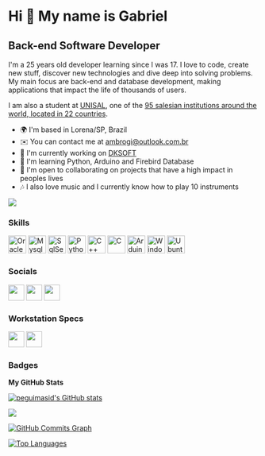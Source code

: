 Hi 👋 My name is Gabriel
==========================

Back-end Software Developer
-----------------------------

I'm a 25 years old developer learning since I was 17. I love to code, create new stuff, discover new technologies and dive deep into solving problems. My main focus are back-end and database development, making applications that impact the life of thousands of users.

I am also a student at [UNISAL](https://unisal.br), one of the [95 salesian institutions around the world, located in 22 countries](https://ius-sdb.com/ius-world-networks/).

* 🌍  I'm based in Lorena/SP, Brazil
* ✉️  You can contact me at [ambrogi@outlook.com.br](mailto:ambrogi_@outlook.com)
* 🚀  I'm currently working on [DKSOFT](https://suportedksoft.com.br)
* 🧠  I'm learning Python, Arduino and Firebird Database
* 🤝  I'm open to collaborating on projects that have a high impact in peoples lives
* 🎶  I also love music and I currently know how to play 10 instruments

<a href="https://www.github.com/guedonotfound" target="_blank" rel="noreferrer"><img
src="https://img.shields.io/github/followers/guedonotfound?logo=github&style=for-the-badge&color=3382ed&labelColor=171717" /></a>

### Skills

<p align="left">
<a href="https://www.oracle.com" target="_blank" rel="noreferrer"><img src="https://img.shields.io/badge/Oracle-F80000?style=for-the-badge&logo=Oracle&logoColor=white" height="36" alt="Oracle" /></a>
<a href="https://www.mysql.com" target="_blank" rel="noreferrer"><img src="https://img.shields.io/badge/MySQL-005C84?style=for-the-badge&logo=mysql&logoColor=white" height="36" alt="Mysql" /></a>
<a href="http://www.microsoft.com/sqlserver/" target="_blank" rel="noreferrer"><img src="https://img.shields.io/badge/Microsoft%20SQL%20Server-CC2927?style=for-the-badge&logo=microsoft%20sql%20server&logoColor=white" height="36" alt="SqlServer" /></a>
<a href="https://www.python.org" target="_blank" rel="noreferrer"><img src="https://img.shields.io/badge/Python-FFD43B?style=for-the-badge&logo=python&logoColor=blue" height="36" alt="Python" /></a>
<a href="http://www.cplusplus.org" target="_blank" rel="noreferrer"><img src="https://img.shields.io/badge/C%2B%2B-00599C?style=for-the-badge&logo=c%2B%2B&logoColor=white" height="36" alt="C++" /></a>
<a href="www.open-std.org/jtc1/sc22/wg14/" target="_blank" rel="noreferrer"><img src="https://img.shields.io/badge/C-00599C?style=for-the-badge&logo=c&logoColor=white" height="36" alt="C" /></a>
<a href="https://www.arduino.cc" target="_blank" rel="noreferrer"><img src="https://img.shields.io/badge/Arduino_IDE-00979D?style=for-the-badge&logo=arduino&logoColor=white" height="36" alt="Arduino" /></a>
<a href="www.microsoft.com/windows" target="_blank" rel="noreferrer"><img src="https://img.shields.io/badge/Windows-0078D6?style=for-the-badge&logo=windows&logoColor=white" height="36" alt="Windows" /></a>
<a href="https://ubuntu.com" target="_blank" rel="noreferrer"><img src="https://img.shields.io/badge/Ubuntu-E95420?style=for-the-badge&logo=ubuntu&logoColor=white" height="36" alt="Ubuntu" /></a>
</p>

### Socials

<p align="left"> <a href="https://discord.com/users/402554866406522891" target="_blank" rel="noreferrer"><img src="https://img.shields.io/badge/Discord-5865F2?style=for-the-badge&logo=discord&logoColor=white" height="32" /></a> <a href="https://www.linkedin.com/in/gabriel-ambrogi/" target="_blank" rel="noreferrer"><img src="https://img.shields.io/badge/LinkedIn-0077B5?style=for-the-badge&logo=linkedin&logoColor=white" height="32" /></a> <a href="https://www.youtube.com/guedesbrogidrumschannel" target="_blank" rel="noreferrer"><img src="https://img.shields.io/badge/YouTube-FF0000?style=for-the-badge&logo=youtube&logoColor=white" height="32" /></a></p>

### Workstation Specs

<p align="left"> <a href="https://www.intel.com/content/www/us/en/products/sku/190884/intel-core-i59600kf-processor-9m-cache-up-to-4-60-ghz/specifications.html" target="_blank" rel="noreferrer"><img src="https://img.shields.io/badge/Intel%20Core_i5_9600KF-0071C5?style=for-the-badge&logo=intel&logoColor=white" height="32" /></a> <a href="https://www.linkedin.com/in/gabriel-ambrogi/" target="_blank" rel="noreferrer"><img src="https://img.shields.io/badge/NVIDIA-RTX2060-76B900?style=for-the-badge&logo=nvidia&logoColor=white" height="32" /></a></p>

### Badges

<b>My GitHub Stats</b>

<a href="http://www.github.com/guedonotfound"><img src="https://github-readme-stats-peguimasid.vercel.app/api?username=guedonotfound&show_icons=true&hide=&count_private=true&title_color=3382ed&text_color=ffffff&icon_color=3382ed&bg_color=171717&hide_border=true&show_icons=true" alt="peguimasid's GitHub stats" /></a>

<a href="http://www.github.com/guedonotfound"><img src="https://github-readme-streak-stats.herokuapp.com/?user=guedonotfound&stroke=ffffff&background=171717&ring=3382ed&fire=3382ed&currStreakNum=ffffff&currStreakLabel=3382ed&sideNums=ffffff&sideLabels=ffffff&dates=ffffff&hide_border=true" /></a>

<a href="http://www.github.com/guedonotfound"><img src="https://activity-graph.herokuapp.com/graph?username=guedonotfound&bg_color=171717&color=ffffff&line=3382ed&point=ffffff&area_color=171717&area=true&hide_border=true&custom_title=GitHub%20Commits%20Graph" alt="GitHub Commits Graph" /></a>

<a href="https://github.com/guedonotfound" align="left"><img src="https://github-readme-stats-peguimasid.vercel.app/api/top-langs/?username=guedonotfound&layout=compact&title_color=3382ed&text_color=ffffff&icon_color=3382ed&bg_color=171717&hide_border=true&locale=en&custom_title=Top%20%Languages" alt="Top Languages" /></a>
